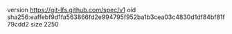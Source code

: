 version https://git-lfs.github.com/spec/v1
oid sha256:eaffebf9d1fa563866fd2e994795f952ba1b3cea03c4830d1df84bf81f79cdd2
size 2250
